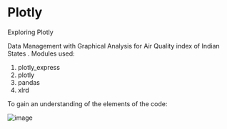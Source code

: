 # Plotly
Exploring Plotly

Data Management with Graphical Analysis for Air  Quality index of Indian States .
Modules used:
1. plotly_express 
2. plotly 
3. pandas 
4. xlrd

To gain an understanding of the elements of the code:

![image](https://github.com/ComplilerQueen/Plotly/assets/134070992/75b40969-d687-4cd0-b954-d3a412b87d16)
